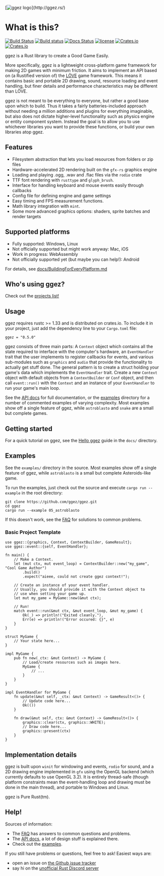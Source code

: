 [![ggez logo](https://raw.githubusercontent.com/ggez/ggez/master/docs/ggez-logo-maroon-full.svg?)](http://ggez.rs/)
# What is this?
[![Build Status](https://travis-ci.org/ggez/ggez.svg?branch=master)](https://travis-ci.org/ggez/ggez)
[![Build status](https://ci.appveyor.com/api/projects/status/3v9lsq6n9li7kxim/branch/master?svg=true)](https://ci.appveyor.com/project/svenstaro/ggez/branch/master)
[![Docs Status](https://docs.rs/ggez/badge.svg)](https://docs.rs/ggez)
[![license](https://img.shields.io/badge/license-MIT-blue.svg)](https://github.com/ggez/ggez/blob/master/LICENSE)
[![Crates.io](https://img.shields.io/crates/v/ggez.svg)](https://crates.io/crates/ggez)
[![Crates.io](https://img.shields.io/crates/d/ggez.svg)](https://crates.io/crates/ggez)

ggez is a Rust library to create a Good Game Easily.

More specifically, ggez is a lightweight cross-platform game framework
for making 2D games with minimum friction.  It aims to implement an
API based on (a Rustified version of) the [LÖVE](https://love2d.org/)
game framework.  This means it contains basic and portable 2D
drawing, sound, resource loading and event handling, but finer details
and performance characteristics may be different than LÖVE.

ggez is not meant to be everything to everyone, but rather a good
base upon which to build.  Thus it takes a fairly
batteries-included approach without needing a million additions
and plugins for everything imaginable, but also does not dictate
higher-level functionality such as physics engine or entity
component system.  Instead the goal is to allow you to use
whichever libraries you want to provide these functions, or build
your own libraries atop ggez.

## Features

* Filesystem abstraction that lets you load resources from folders or zip files
* Hardware-accelerated 2D rendering built on the `gfx-rs` graphics engine
* Loading and playing .ogg, .wav and .flac files via the `rodio` crate
* TTF font rendering with `rusttype` and `glyph_brush`.
* Interface for handling keyboard and mouse events easily through callbacks
* Config file for defining engine and game settings
* Easy timing and FPS measurement functions.
* Math library integration with `mint`.
* Some more advanced graphics options: shaders, sprite batches and render targets

## Supported platforms

 * Fully supported: Windows, Linux
 * Not officially supported but might work anyway: Mac, iOS
 * Work in progress: WebAssembly
 * Not officially supported yet (but maybe you can help!): Android

For details, see [docs/BuildingForEveryPlatform.md](docs/BuildingForEveryPlatform.md)

## Who's using ggez?

Check out the [projects list!](docs/Projects.md)

## Usage

ggez requires rustc >= 1.33 and is distributed on
crates.io.  To include it in your project, just add the dependency
line to your `Cargo.toml` file:

```text
ggez = "0.5.0"
```

ggez consists of three main parts: A `Context` object which
contains all the state required to interface with the computer's
hardware, an `EventHandler` trait that the user implements to
register callbacks for events, and various sub-modules such as
`graphics` and `audio` that provide the functionality to actually
get stuff done.  The general pattern is to create a struct holding
your game's data which implements the `EventHandler` trait.
Create a new `Context` object with default objects from a `ContextBuilder`
or `Conf` object, and then call `event::run()` with
the `Context` and an instance of your `EventHandler` to run your game's
main loop.

See the [API docs](https://docs.rs/ggez/) for full documentation, or the [examples](/examples) directory for a number of commented examples of varying complexity.  Most examples show off
a single feature of ggez, while `astroblasto` and `snake` are a small but complete games.

## Getting started

For a quick tutorial on ggez, see the [Hello ggez](https://github.com/ggez/ggez/blob/master/docs/guides/HelloGgez.md) guide in the `docs/` directory.

## Examples

See the `examples/` directory in the source.  Most examples show off
a single feature of ggez, while `astroblasto` is a small  but
complete Asteroids-like game.

To run the examples, just check out the source and execute `cargo run --example`
in the root directory:

```text
git clone https://github.com/ggez/ggez.git
cd ggez
cargo run --example 05_astroblasto
```

If this doesn't work, see the
[FAQ](https://github.com/ggez/ggez/blob/master/docs/FAQ.md) for solutions
to common problems.

### Basic Project Template

```rust,no_run
use ggez::{graphics, Context, ContextBuilder, GameResult};
use ggez::event::{self, EventHandler};

fn main() {
    // Make a Context.
    let (mut ctx, mut event_loop) = ContextBuilder::new("my_game", "Cool Game Author")
		.build()
		.expect("aieee, could not create ggez context!");

    // Create an instance of your event handler.
    // Usually, you should provide it with the Context object to
    // use when setting your game up.
    let mut my_game = MyGame::new(&mut ctx);

    // Run!
    match event::run(&mut ctx, &mut event_loop, &mut my_game) {
        Ok(_) => println!("Exited cleanly."),
        Err(e) => println!("Error occured: {}", e)
    }
}

struct MyGame {
    // Your state here...
}

impl MyGame {
    pub fn new(_ctx: &mut Context) -> MyGame {
        // Load/create resources such as images here.
        MyGame {
		    // ...
		}
    }
}

impl EventHandler for MyGame {
    fn update(&mut self, _ctx: &mut Context) -> GameResult<()> {
        // Update code here...
		Ok(())
    }

    fn draw(&mut self, ctx: &mut Context) -> GameResult<()> {
		graphics::clear(ctx, graphics::WHITE);
        // Draw code here...
		graphics::present(ctx)
    }
}
```

## Implementation details

ggez is built upon `winit` for windowing and events, `rodio` for
sound, and a 2D drawing engine implemented in `gfx` using the OpenGL
backend (which currently defaults to use OpenGL 3.2).  It is entirely
thread-safe (though platform constraints mean the event-handling loop
and drawing must be done in the main thread), and portable to Windows
and Linux.

ggez is Pure Rust(tm).

## Help!

Sources of information:

 * The [FAQ](https://github.com/ggez/ggez/blob/master/docs/FAQ.md) has answers to common questions and problems.
 * The [API docs](https://docs.rs/ggez/), a lot of design stuff is explained there.
 * Check out the [examples](https://github.com/ggez/ggez/tree/master/examples).

 If you still have problems or questions, feel free to ask!  Easiest ways are:

 * open an issue on [the Github issue tracker](https://github.com/ggez/ggez/issues)
 * say hi on the [unofficial Rust Discord server](http://bit.ly/rust-community)
